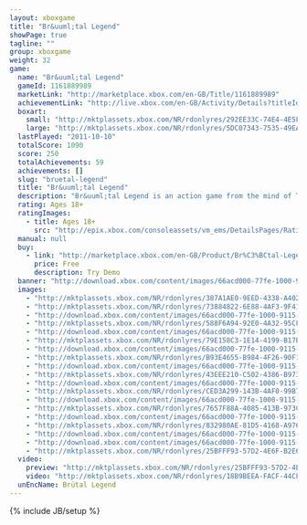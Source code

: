 ```yaml
---
layout: xboxgame
title: "Br&uuml;tal Legend"
showPage: true
tagline: ""
group: xboxgame
weight: 32
game: 
  name: "Br&uuml;tal Legend"
  gameId: 1161889989
  marketLink: "http://marketplace.xbox.com/en-GB/Title/1161889989"
  achievementLink: "http://live.xbox.com/en-GB/Activity/Details?titleId=1161889989"
  boxart: 
    small: "http://mktplassets.xbox.com/NR/rdonlyres/292EE33C-74E4-4E5F-B6FA-A0DC4419181E/0/boxbrutalLegend.jpg"
    large: "http://mktplassets.xbox.com/NR/rdonlyres/5DC07343-7535-49EA-964B-B2D939A263C3/0/cboxbrutallegend.jpg"
  lastPlayed: "2011-10-10"
  totalScore: 1090
  score: 250
  totalAchievements: 59
  achievements: []
  slug: "bruetal-legend"
  title: "Br&uuml;tal Legend"
  description: "Br&uuml;tal Legend is an action game from the mind of Tim Schafer. Eddie Riggs, a roadie chosen by the Rock Gods and played by Jack Black, must battle through a heavy metal fantasy world to save humanity and slay demons &mdash; using only a broad axe, his guitar Clementine, and an army of metal heads."
  rating: Ages 18+
  ratingImages: 
    - title: Ages 18+
      src: "http://epix.xbox.com/consoleassets/vm_ems/DetailsPages/RatingSystemID/14/default/Values/14005.png"
  manual: null
  buy: 
    - link: "http://marketplace.xbox.com/en-GB/Product/Br%C3%BCtal-Legend/66acd000-77fe-1000-9115-d802454108c5?purchase=1&amp;DownloadType=GameDemo"
      price: Free
      description: Try Demo
  banner: "http://download.xbox.com/content/images/66acd000-77fe-1000-9115-d802454108c5/1033/banner.png"
  images: 
    - "http://mktplassets.xbox.com/NR/rdonlyres/387A1AE0-9EED-4338-A402-BD93991B1E10/0/simbrutallegend00.jpg"
    - "http://mktplassets.xbox.com/NR/rdonlyres/73884822-6E88-4AF3-9F41-9A6FFCAA1655/0/simbrutallegend01.jpg"
    - "http://download.xbox.com/content/images/66acd000-77fe-1000-9115-d802454108c5/1033/screenlg1.jpg"
    - "http://mktplassets.xbox.com/NR/rdonlyres/588F6A94-92E0-4A32-95CF-55CA2A003AEB/0/simbrutallegend02.jpg"
    - "http://download.xbox.com/content/images/66acd000-77fe-1000-9115-d802454108c5/1033/screenlg2.jpg"
    - "http://mktplassets.xbox.com/NR/rdonlyres/79E158C3-1E14-4199-B17E-123A507C3E46/0/simbrutallegend03.jpg"
    - "http://download.xbox.com/content/images/66acd000-77fe-1000-9115-d802454108c5/1033/screenlg3.jpg"
    - "http://mktplassets.xbox.com/NR/rdonlyres/B93E4655-B984-4F26-90F1-1F17122066F3/0/simbrutallegend04.jpg"
    - "http://download.xbox.com/content/images/66acd000-77fe-1000-9115-d802454108c5/1033/screenlg4.jpg"
    - "http://mktplassets.xbox.com/NR/rdonlyres/43EEE210-C502-4386-B973-1686E3FDB9E7/0/simbrutallegend05.jpg"
    - "http://download.xbox.com/content/images/66acd000-77fe-1000-9115-d802454108c5/1033/screenlg5.jpg"
    - "http://mktplassets.xbox.com/NR/rdonlyres/CED3A299-143B-4AF0-99B7-2D5A3DA50F74/0/simbrutallegend06.jpg"
    - "http://download.xbox.com/content/images/66acd000-77fe-1000-9115-d802454108c5/1033/screenlg6.jpg"
    - "http://mktplassets.xbox.com/NR/rdonlyres/7657F88A-4085-413B-973C-4B1AA701EAE4/0/simbrutallegend07.jpg"
    - "http://download.xbox.com/content/images/66acd000-77fe-1000-9115-d802454108c5/1033/screenlg7.jpg"
    - "http://mktplassets.xbox.com/NR/rdonlyres/832980AE-81D5-4168-A976-B6F59B45B1ED/0/simbrutallegend08.jpg"
    - "http://download.xbox.com/content/images/66acd000-77fe-1000-9115-d802454108c5/1033/screenlg8.jpg"
    - "http://download.xbox.com/content/images/66acd000-77fe-1000-9115-d802454108c5/1033/screenlg9.jpg"
    - "http://mktplassets.xbox.com/NR/rdonlyres/25BFFF93-57D2-4E6F-B2E6-DD3ADCC18308/0/cbackbrutallegend.jpg"
  video: 
    preview: "http://mktplassets.xbox.com/NR/rdonlyres/25BFFF93-57D2-4E6F-B2E6-DD3ADCC18308/0/cbackbrutallegend.jpg"
    video: "http://mktplassets.xbox.com/NR/rdonlyres/18B9BEEA-FACF-44CF-9956-DB762CA3B717/0/vidBrutalLegendE3cdnhi.asx"
  unEncName: Brütal Legend
---
```

{% include JB/setup %}